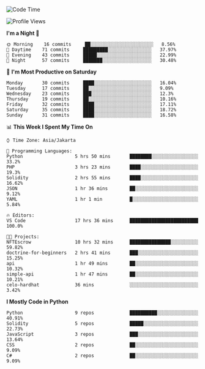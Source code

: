 <!--START_SECTION:waka-->
![Code Time](http://img.shields.io/badge/Code%20Time-1%2C066%20hrs%2034%20mins-blue)

![Profile Views](http://img.shields.io/badge/Profile%20Views-1-blue)

**I'm a Night 🦉** 

```text
🌞 Morning    16 commits     ██░░░░░░░░░░░░░░░░░░░░░░░   8.56% 
🌆 Daytime    71 commits     █████████░░░░░░░░░░░░░░░░   37.97% 
🌃 Evening    43 commits     █████░░░░░░░░░░░░░░░░░░░░   22.99% 
🌙 Night      57 commits     ███████░░░░░░░░░░░░░░░░░░   30.48%

```
📅 **I'm Most Productive on Saturday** 

```text
Monday       30 commits     ████░░░░░░░░░░░░░░░░░░░░░   16.04% 
Tuesday      17 commits     ██░░░░░░░░░░░░░░░░░░░░░░░   9.09% 
Wednesday    23 commits     ███░░░░░░░░░░░░░░░░░░░░░░   12.3% 
Thursday     19 commits     ██░░░░░░░░░░░░░░░░░░░░░░░   10.16% 
Friday       32 commits     ████░░░░░░░░░░░░░░░░░░░░░   17.11% 
Saturday     35 commits     ████░░░░░░░░░░░░░░░░░░░░░   18.72% 
Sunday       31 commits     ████░░░░░░░░░░░░░░░░░░░░░   16.58%

```


📊 **This Week I Spent My Time On** 

```text
⌚︎ Time Zone: Asia/Jakarta

💬 Programming Languages: 
Python                   5 hrs 50 mins       ████████░░░░░░░░░░░░░░░░░   33.2% 
PHP                      3 hrs 23 mins       ████░░░░░░░░░░░░░░░░░░░░░   19.3% 
Solidity                 2 hrs 55 mins       ████░░░░░░░░░░░░░░░░░░░░░   16.62% 
JSON                     1 hr 36 mins        ██░░░░░░░░░░░░░░░░░░░░░░░   9.12% 
YAML                     1 hr 1 min          █░░░░░░░░░░░░░░░░░░░░░░░░   5.84%

🔥 Editors: 
VS Code                  17 hrs 36 mins      █████████████████████████   100.0%

🐱‍💻 Projects: 
NFTEscrow                10 hrs 32 mins      ███████████████░░░░░░░░░░   59.82% 
doctrine-for-beginners   2 hrs 41 mins       ███░░░░░░░░░░░░░░░░░░░░░░   15.25% 
api                      1 hr 49 mins        ██░░░░░░░░░░░░░░░░░░░░░░░   10.32% 
simple-api               1 hr 47 mins        ██░░░░░░░░░░░░░░░░░░░░░░░   10.21% 
celo-hardhat             36 mins             ░░░░░░░░░░░░░░░░░░░░░░░░░   3.42%

```

**I Mostly Code in Python** 

```text
Python                   9 repos             ██████████░░░░░░░░░░░░░░░   40.91% 
Solidity                 5 repos             █████░░░░░░░░░░░░░░░░░░░░   22.73% 
JavaScript               3 repos             ███░░░░░░░░░░░░░░░░░░░░░░   13.64% 
CSS                      2 repos             ██░░░░░░░░░░░░░░░░░░░░░░░   9.09% 
C#                       2 repos             ██░░░░░░░░░░░░░░░░░░░░░░░   9.09%

```



<!--END_SECTION:waka-->
